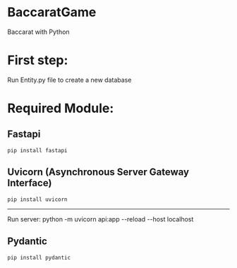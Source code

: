# BaccaratGame
 Baccarat with Python

# First step:
 Run Entity.py file to create a new database

# Required Module:
 ## Fastapi
    pip install fastapi
 ## Uvicorn (Asynchronous Server Gateway Interface)
    pip install uvicorn
---
 Run server:
    python -m uvicorn api:app --reload --host localhost
 ## Pydantic
    pip install pydantic
